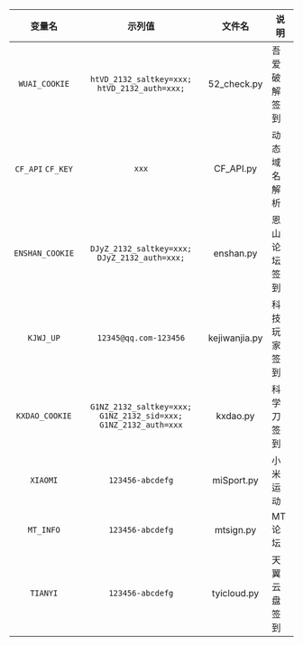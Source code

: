 | 变量名 | 示列值 | 文件名 | 说明 |
|:----:|:----:|:----:|------|
|`WUAI_COOKIE`|`htVD_2132_saltkey=xxx; htVD_2132_auth=xxx;`|52_check.py|吾爱破解签到|
|`CF_API` `CF_KEY`|`xxx`|CF_API.py|动态域名解析|
|`ENSHAN_COOKIE`|`DJyZ_2132_saltkey=xxx; DJyZ_2132_auth=xxx;`|enshan.py|恩山论坛签到|
|`KJWJ_UP`|`12345@qq.com-123456`|kejiwanjia.py|科技玩家签到|
|`KXDAO_COOKIE`|`G1NZ_2132_saltkey=xxx; G1NZ_2132_sid=xxx; G1NZ_2132_auth=xxx`|kxdao.py|科学刀签到|
|`XIAOMI`|`123456-abcdefg`|miSport.py|小米运动|
|`MT_INFO`|`123456-abcdefg`|mtsign.py|MT论坛|
|`TIANYI`|`123456-abcdefg`|tyicloud.py|天翼云盘签到|

